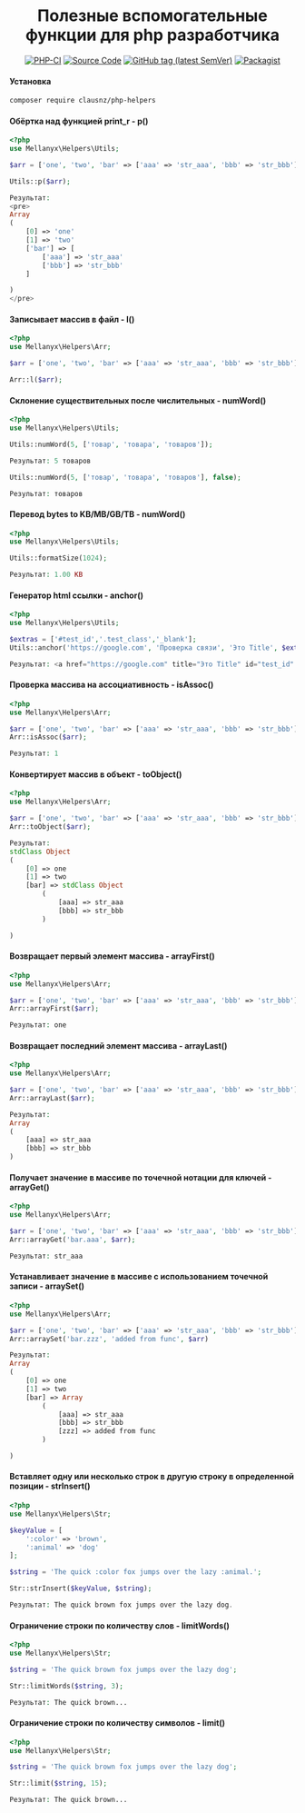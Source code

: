 <!-- markdownlint-configure-file {
  "MD013": {
    "code_blocks": false,
    "tables": false
  },
  "MD033": false,
  "MD041": false
} -->

<div align="center">

# Полезные вспомогательные функции для php разработчика

[![PHP-CI](https://github.com/mellanyx/helpers/workflows/PHP-CI/badge.svg?branch=dev)](https://github.com/mellanyx/helpers/actions)
[![Source Code](https://img.shields.io/badge/source-mellanyx%2Fhelpers-blue)](https://github.com/mellanyx/helpers)
[![GitHub tag (latest SemVer)](https://img.shields.io/github/v/tag/mellanyx/helpers?label=stable)](https://github.com/mellanyx/helpers/releases)
[![Packagist](https://img.shields.io/packagist/dt/mellanyx/helpers)](https://packagist.org/packages/mellanyx/helpers)


</div>


#### Установка
```bash
composer require clausnz/php-helpers
```


#### Обёртка над функцией print_r - p()
```php
<?php
use Mellanyx\Helpers\Utils;

$arr = ['one', 'two', 'bar' => ['aaa' => 'str_aaa', 'bbb' => 'str_bbb']];

Utils::p($arr);

Результат:
<pre>
Array
(
    [0] => 'one'
    [1] => 'two'
    ['bar'] => [
        ['aaa'] => 'str_aaa'
        ['bbb'] => 'str_bbb'
    ]

)
</pre>
```

#### Записывает массив в файл - l()
```php
<?php
use Mellanyx\Helpers\Arr;

$arr = ['one', 'two', 'bar' => ['aaa' => 'str_aaa', 'bbb' => 'str_bbb']];

Arr::l($arr);
```

#### Склонение существительных после числительных - numWord()
```php
<?php
use Mellanyx\Helpers\Utils;

Utils::numWord(5, ['товар', 'товара', 'товаров']);

Результат: 5 товаров

Utils::numWord(5, ['товар', 'товара', 'товаров'], false);

Результат: товаров
```

#### Перевод bytes to KB/MB/GB/TB - numWord() 
```php
<?php
use Mellanyx\Helpers\Utils;

Utils::formatSize(1024);

Результат: 1.00 KB
```

#### Генератор html ссылки - anchor()
```php
<?php
use Mellanyx\Helpers\Utils;

$extras = ['#test_id','.test_class','_blank'];
Utils::anchor('https://google.com', 'Проверка связи', 'Это Title', $extras);

Результат: <a href="https://google.com" title="Это Title" id="test_id" class="test_class" target="_blank">Проверка связи</a>
```

#### Проверка массива на ассоциативность - isAssoc()
```php
<?php
use Mellanyx\Helpers\Arr;

$arr = ['one', 'two', 'bar' => ['aaa' => 'str_aaa', 'bbb' => 'str_bbb']];
Arr::isAssoc($arr);

Результат: 1
```

#### Конвертирует массив в объект - toObject()
```php
<?php
use Mellanyx\Helpers\Arr;

$arr = ['one', 'two', 'bar' => ['aaa' => 'str_aaa', 'bbb' => 'str_bbb']];
Arr::toObject($arr);

Результат:
stdClass Object
(
    [0] => one
    [1] => two
    [bar] => stdClass Object
        (
            [aaa] => str_aaa
            [bbb] => str_bbb
        )

)

```

#### Возвращает первый элемент массива - arrayFirst()
```php
<?php
use Mellanyx\Helpers\Arr;

$arr = ['one', 'two', 'bar' => ['aaa' => 'str_aaa', 'bbb' => 'str_bbb']];
Arr::arrayFirst($arr);

Результат: one
```

#### Возвращает последний элемент массива - arrayLast()
```php
<?php
use Mellanyx\Helpers\Arr;

$arr = ['one', 'two', 'bar' => ['aaa' => 'str_aaa', 'bbb' => 'str_bbb']];
Arr::arrayLast($arr);

Результат:
Array
(
    [aaa] => str_aaa
    [bbb] => str_bbb
)
```

#### Получает значение в массиве по точечной нотации для ключей - arrayGet()
```php
<?php
use Mellanyx\Helpers\Arr;

$arr = ['one', 'two', 'bar' => ['aaa' => 'str_aaa', 'bbb' => 'str_bbb']];
Arr::arrayGet('bar.aaa', $arr);

Результат: str_aaa
```

#### Устанавливает значение в массиве с использованием точечной записи - arraySet()
```php
<?php
use Mellanyx\Helpers\Arr;

$arr = ['one', 'two', 'bar' => ['aaa' => 'str_aaa', 'bbb' => 'str_bbb']];
Arr::arraySet('bar.zzz', 'added from func', $arr)

Результат:
Array
(
    [0] => one
    [1] => two
    [bar] => Array
        (
            [aaa] => str_aaa
            [bbb] => str_bbb
            [zzz] => added from func
        )

)
```

#### Вставляет одну или несколько строк в другую строку в определенной позиции - strInsert()
```php
<?php
use Mellanyx\Helpers\Str;

$keyValue = [
    ':color' => 'brown',
    ':animal' => 'dog'
];

$string = 'The quick :color fox jumps over the lazy :animal.';

Str::strInsert($keyValue, $string);

Результат: The quick brown fox jumps over the lazy dog.
```

#### Ограничение строки по количеству слов - limitWords()
```php
<?php
use Mellanyx\Helpers\Str;

$string = 'The quick brown fox jumps over the lazy dog';

Str::limitWords($string, 3);

Результат: The quick brown...
```

#### Ограничение строки по количеству символов - limit()
```php
<?php
use Mellanyx\Helpers\Str;

$string = 'The quick brown fox jumps over the lazy dog';

Str::limit($string, 15);

Результат: The quick brown...
```
